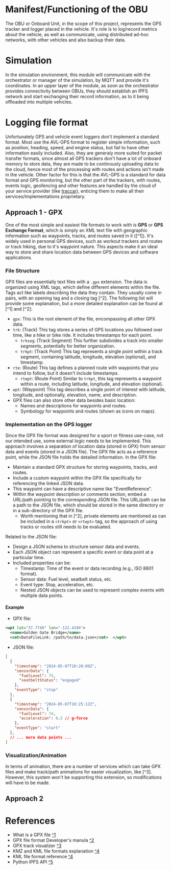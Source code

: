 # Manifest/Functioning of the OBU

The OBU or Onboard Unit, in the scope of this project, represents the GPS tracker and logger placed in the vehicle. It's role is to log/record metrics about the vehicle, as well as communicate, using distributed ad-hoc networks, with other vehicles and also backup their data.

# Simulation

In the simulation environment, this module will communicate with the orchestrator or manager of the simulation, by MQTT and provide it's coordinates. In an upper layer of the module, as soon as the orchestrator provides connectivity between OBUs, they should establish an IPFS network and start exchanging their record information, as to it being offloaded into multiple vehicles.

# Logging file format

Unfortunately GPS and vehicle event loggers don't implement a standard format. Most use the AVL-GPS format to register simple information, such as position, heading, speed, and engine status, but fail to have other information easily included. Also, they are generaly more suited for packet transfer formats, since almost all GPS trackers don't have a lot of onboard memory to store data, they are made to be continously uploading data to the cloud, hence most of the processing with routes and actions isn't made in the vehicle. Other factor for this is that the AVL-GPS is a standard for data format and GPS monitoring, but the other part of the trackers, with routes, events logic, geofencing and other features are handled by the cloud of your service provider (like [traccar](https://www.traccar.org/)), enticing them to make all their services/implementations proprietary.

## Approach 1 - GPX

One of the most simple and easiest file formats to work with is **GPS** or **GPS Exchange Format**, which is simply an XML text file with geographic information such as waypoints, tracks, and routes saved in it ([^1]). It's widely used in personal GPS devices, such as workout trackers and routes or track hiking, due to it's waypoint nature. This aspects make it an ideal way to store and share location data between GPS devices and software applications.

### File Structure

GPX files are essentially text files with a `.gpx` extension. The data is organized using XML tags, which define different elements within the file. Tags act like labels describing the data they contain. They usually come in pairs, with an opening tag <tag> and a closing tag </tag> [^2]. The following list will provide some explanation, but a more detailed explanation can be found at [^1] and [^2]:

* `gpx`: This is the root element of the file, encompassing all other GPX data.
* `trk`: (Track) This tag stores a series of GPS locations you followed over time, like a hike or bike ride. It includes timestamps for each point.
    * `trkseg`: (Track Segment) This further subdivides a track into smaller segments, potentially for better organization.
    * `trkpt`: (Track Point) This tag represents a single point within a track segment, containing latitude, longitude, elevation (optional), and timestamp.
* `rte`: (Route) This tag defines a planned route with waypoints that you intend to follow, but it doesn't include timestamps.
    * `rtept`: (Route Point) Similar to `trkpt`, this tag represents a waypoint within a route, including latitude, longitude, and elevation (optional).
* `wpt`: (Waypoint) This tag describes a single point of interest with latitude, longitude, and optionally, elevation, name, and description.
* GPX files can also store other data besides basic location:
    * Names and descriptions for waypoints and routes.
    * Symbology for waypoints and routes (shown as icons on maps).

### Implementation on the GPS logger

Since the GPX file format was designed for a sport or fitness use-case, not our intended use, some external logic needs to be implemented. This approach involves a separation of location data (stored in GPX) from sensor data and events (stored in a JSON file). The GPX file acts as a reference point, while the JSON file holds the detailed information. In the GPX file:

* Maintain a standard GPX structure for storing waypoints, tracks, and routes.
* Include a custom waypoint within the GPX file specifically for referencing the linked JSON data.
* This waypoint can have a descriptive name like "EventReference".
* Within the waypoint description or comments section, embed a URL/path pointing to the corresponding JSON file. This URL/path can be a path to the JSON file, which should be stored in the same directory or in a sub-directory of the GPX file.
    * Worth mentioning that in [^2], private elements are mentioned as can be included in a `<trkpt>` or `<rtept>` tag, so the approach of using tracks or routes still needs to be evaluated.

Related to the JSON file:

* Design a JSON schema to structure sensor data and events.
* Each JSON object can represent a specific event or data point at a particular time.
* Included properties can be:
    * Timestamp: Time of the event or data recording (e.g., ISO 8601 format).
    * Sensor data: Fuel level, seatbelt status, etc.
    * Event type: Stop, acceleration, etc.
    * Nested JSON objects can be used to represent complex events with multiple data points.

#### Example

* GPX file:

```xml
<wpt lat="37.7749" lon="-122.4194">
  <name>Golden Gate Bridge</name>
  <cmt>DataFileLink: /path/to/data.json</cmt>  </wpt>
```

* JSON file:

```json
[
  {
    "timestamp": "2024-05-07T10:20:00Z",
    "sensorData": {
      "fuelLevel": 75,
      "seatbeltStatus": "engaged"
    },
    "eventType": "stop"
  },
  {
    "timestamp": "2024-05-07T10:25:12Z",
    "sensorData": {
      "fuelLevel": 74,
      "acceleration": 0.5 // g-force
    },
    "eventType": "start"
  },
  // ... more data points ...
]
```

### Visualization/Animation

In terms of animation, there are a number of services which can take GPX files and make track/path animations for easier visualization, like [^3]. However, this system won't be supporting this extension, so modifications will have to be made.

## Approach 2


# References

* What is a GPX file [^1](https://hikingguy.com/how-to-hike/what-is-a-gpx-file/)
* GPX file format Developer's manula [^2](https://www.topografix.com/gpx_manual.asp#gpx_private)
* GPX track visualizer [^3](https://github.com/JoanMartin/trackanimation/tree/develop)
* KMZ and KML file formats explanation [^4](https://developers.google.com/kml/documentation/kmzarchives)
* KML file format reference [^4](https://developers.google.com/kml/documentation/kmlreference)
* Python IPFS API [^5](https://pypi.org/project/ipfs-api/)
